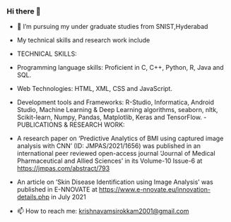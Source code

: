 ### Hi there 👋

<!--
**Krisshvamsi/Krisshvamsi** is a ✨ _special_ ✨ repository because its `README.md` (this file) appears on your GitHub profile.

Here are some ideas to get you started:

- 🔭 I’m currently working on ...
- 🌱 I’m currently learning ...
- 👯 I’m looking to collaborate on ...
- 🤔 I’m looking for help with ...
- 💬 Ask me about ...
- 📫 How to reach me: ...
- 😄 Pronouns: ...
- ⚡ Fun fact: ...
-->


- 👯 I’m pursuing my under graduate studies from SNIST,Hyderabad
- My technical skills and research work include
- TECHNICAL SKILLS:
-	Programming language skills: Proficient in C, C++,  Python, R, Java and SQL.
-	Web Technologies: HTML, XML, CSS and JavaScript. 
-	Development tools and Frameworks: R-Studio, Informatica, Android Studio, Machine Learning & Deep Learning algorithms, seaborn, nltk, Scikit-learn, Numpy, Pandas, Matplotlib, Keras and TensorFlow.
-PUBLICATIONS & RESEARCH WORK:
-	A research paper on ‘Predictive Analytics of BMI using captured image analysis with CNN’ (ID: JMPAS/2021/1656) was published in an international peer reviewed open-access journal ‘Journal of Medical Pharmaceutical and Allied Sciences’ in its Volume-10 Issue-6 at https://jmpas.com/abstract/793
-	An article on ‘Skin Disease Identification using Image Analysis’ was published in E-NNOVATE at https://www.e-nnovate.eu/innovation-details.php  in July 2021 

- 📫 How to reach me: krishnavamsirokkam2001@gmail.com 
